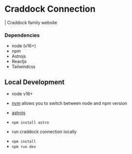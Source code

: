 # Craddock Connection
| Craddock family website

### Dependencies
* node (v16+)
* npm
* Astrojs
* Reactjs
* Tailwindcss

## Local Development
* node v16+
 - [nvm](https://github.com/nvm-sh/nvm) allows you to switch between node and npm version
* [astrojs](https://docs.astro.build/en/install/auto/)
 - `npm install astro`
* run craddock connection locally
 - `npm install`
 - `npm run dev`
